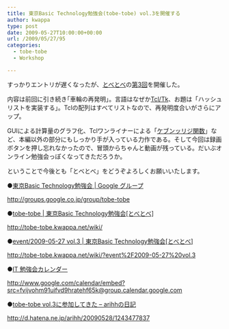 ```yaml
---
title: 東京Basic Technology勉強会(tobe-tobe) vol.3を開催する
author: kwappa
type: post
date: 2009-05-27T10:00:00+00:00
url: /2009/05/27/95
categories:
  - tobe-tobe
  - Workshop

---
```

すっかりエントリが遅くなったが、<a target="_blank" href="http://groups.google.co.jp/group/tobe-tobe">とべとべ</a>の<a target="_blank" href="http://tobe-tobe.kwappa.net/wiki/?event%2F2009-05-27%20vol.3">第3回</a>を開催した。

内容は前回に引き続き｢車輪の再発明｣。言語はなぜか<a href="http://ja.wikipedia.org/wiki/Tcl/Tk" target="_blank">Tcl/Tk</a>、お題は「ハッシュリストを実装する」。Tclの配列はすべてリストなので、再発明度合いがさらにアップ。

GUIによる計算量のグラフ化、Tclワンライナーによる「<a href="http://www.google.co.jp/search?q=%E3%82%B1%E3%83%96%E3%83%B3%E3%83%83%E3%83%AA%E3%82%B8&lr=lang_ja&ie=utf-8&oe=utf-8" target="_blank">ケブンッリジ関数</a>」など、本編以外の部分にもしっかり手が入っている力作である。そして今回は録画ボタンを押し忘れなかったので、冒頭からちゃんと動画が残っている。だいぶオンライン勉強会っぽくなってきただろうか。

ということで今後とも「とべとべ」をどうぞよろしくお願いいたします。

●<a target="_blank" href="http://groups.google.co.jp/group/tobe-tobe">東京Basic Technology勉強会 | Google グループ</a>
  
http://groups.google.co.jp/group/tobe-tobe

●<a target="_blank" href="http://tobe-tobe.kwappa.net/wiki/">tobe-tobe | 東京Basic Technology勉強会[とべとべ]</a>
  
http://tobe-tobe.kwappa.net/wiki/

●<a target="_blank" href="http://tobe-tobe.kwappa.net/wiki/?event%2F2009-05-27%20vol.3">event/2009-05-27 vol.3 | 東京Basic Technology勉強会[とべとべ]</a>
  
http://tobe-tobe.kwappa.net/wiki/?event%2F2009-05-27%20vol.3

●<a target="_blank" href="http://www.google.com/calendar/embed?src=fvijvohm91uifvd9hratehf65k@group.calendar.google.com">IT 勉強会カレンダー</a>
  
http://www.google.com/calendar/embed?src=fvijvohm91uifvd9hratehf65k@group.calendar.google.com

●<a href="http://d.hatena.ne.jp/arihh/20090528/1243477837" target="_blank">tobe-tobe vol.3に参加してきた &#8211; arihhの日記</a>
  
http://d.hatena.ne.jp/arihh/20090528/1243477837
